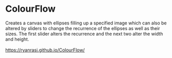 # ColourFlow
Creates a canvas with ellipses filling up a specified image which can also be altered by sliders to change the recurrence of the ellipses as well as their sizes. The first slider alters the recurrence and the next two alter the width and height.
<br><br>
https://ryanrasi.github.io/ColourFlow/
